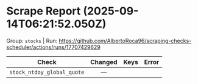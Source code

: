 # Scrape Report (2025-09-14T06:21:52.050Z)

Group: `stocks`  |  Run: https://github.com/AlbertoRoca96/scraping-checks-scheduler/actions/runs/17707429629

| Check | Changed | Keys | Error |
|---|:---:|:--|:--|
| `stock_ntdoy_global_quote` | — |  |  |
